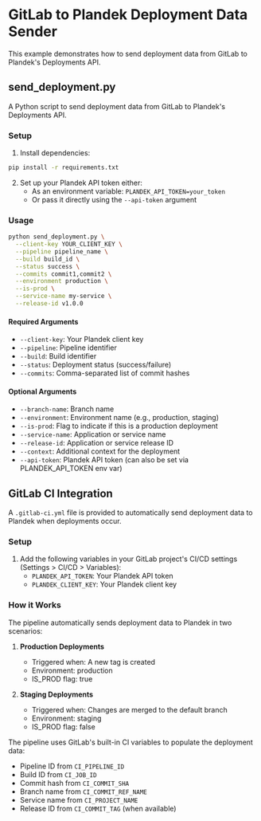 # GitLab to Plandek Deployment Data Sender

This example demonstrates how to send deployment data from GitLab to Plandek's Deployments API.

## send_deployment.py

A Python script to send deployment data from GitLab to Plandek's Deployments API.

### Setup

1. Install dependencies:
```bash
pip install -r requirements.txt
```

2. Set up your Plandek API token either:
   - As an environment variable: `PLANDEK_API_TOKEN=your_token`
   - Or pass it directly using the `--api-token` argument

### Usage

```bash
python send_deployment.py \
  --client-key YOUR_CLIENT_KEY \
  --pipeline pipeline_name \
  --build build_id \
  --status success \
  --commits commit1,commit2 \
  --environment production \
  --is-prod \
  --service-name my-service \
  --release-id v1.0.0
```

#### Required Arguments
- `--client-key`: Your Plandek client key
- `--pipeline`: Pipeline identifier
- `--build`: Build identifier
- `--status`: Deployment status (success/failure)
- `--commits`: Comma-separated list of commit hashes

#### Optional Arguments
- `--branch-name`: Branch name
- `--environment`: Environment name (e.g., production, staging)
- `--is-prod`: Flag to indicate if this is a production deployment
- `--service-name`: Application or service name
- `--release-id`: Application or service release ID
- `--context`: Additional context for the deployment
- `--api-token`: Plandek API token (can also be set via PLANDEK_API_TOKEN env var)

## GitLab CI Integration

A `.gitlab-ci.yml` file is provided to automatically send deployment data to Plandek when deployments occur.

### Setup

1. Add the following variables in your GitLab project's CI/CD settings (Settings > CI/CD > Variables):
   - `PLANDEK_API_TOKEN`: Your Plandek API token
   - `PLANDEK_CLIENT_KEY`: Your Plandek client key

### How it Works

The pipeline automatically sends deployment data to Plandek in two scenarios:

1. **Production Deployments**
   - Triggered when: A new tag is created
   - Environment: production
   - IS_PROD flag: true

2. **Staging Deployments**
   - Triggered when: Changes are merged to the default branch
   - Environment: staging
   - IS_PROD flag: false

The pipeline uses GitLab's built-in CI variables to populate the deployment data:
- Pipeline ID from `CI_PIPELINE_ID`
- Build ID from `CI_JOB_ID`
- Commit hash from `CI_COMMIT_SHA`
- Branch name from `CI_COMMIT_REF_NAME`
- Service name from `CI_PROJECT_NAME`
- Release ID from `CI_COMMIT_TAG` (when available)
